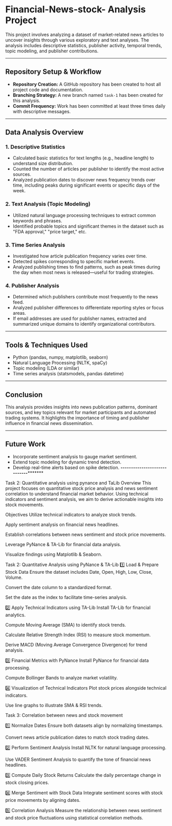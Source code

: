 # Financial-News-stock- Analysis Project

This project involves analyzing a dataset of market-related news articles to uncover insights through various exploratory and text analyses. The analysis includes descriptive statistics, publisher activity, temporal trends, topic modeling, and publisher contributions.

---

## Repository Setup & Workflow

- **Repository Creation:** A GitHub repository has been created to host all project code and documentation.
- **Branching Strategy:** A new branch named `task-1` has been created for this analysis.
- **Commit Frequency:** Work has been committed at least three times daily with descriptive messages.

---

## Data Analysis Overview

### 1. Descriptive Statistics
- Calculated basic statistics for text lengths (e.g., headline length) to understand size distribution.
- Counted the number of articles per publisher to identify the most active sources.
- Analyzed publication dates to discover news frequency trends over time, including peaks during significant events or specific days of the week.

### 2. Text Analysis (Topic Modeling)
- Utilized natural language processing techniques to extract common keywords and phrases.
- Identified probable topics and significant themes in the dataset such as "FDA approval," "price target," etc.

### 3. Time Series Analysis
- Investigated how article publication frequency varies over time.
- Detected spikes corresponding to specific market events.
- Analyzed publishing times to find patterns, such as peak times during the day when most news is released—useful for trading strategies.

### 4. Publisher Analysis
- Determined which publishers contribute most frequently to the news feed.
- Analyzed publisher differences to differentiate reporting styles or focus areas.
- If email addresses are used for publisher names, extracted and summarized unique domains to identify organizational contributors.

---

## Tools & Techniques Used
- Python (pandas, numpy, matplotlib, seaborn)
- Natural Language Processing (NLTK, spaCy)
- Topic modeling (LDA or similar)
- Time series analysis (statsmodels, pandas datetime)

---

## Conclusion
This analysis provides insights into news publication patterns, dominant sources, and key topics relevant for market participants and automated trading systems. It highlights the importance of timing and publisher influence in financial news dissemination.

---

## Future Work
- Incorporate sentiment analysis to gauge market sentiment.
- Extend topic modeling for dynamic trend detection.
- Develop real-time alerts based on spike detection.
 ****-----------------------------***********

Task 2: Quantitative analysis using pynance and TaLib
Overview
This project focuses on quantitative stock price analysis and news sentiment correlation to understand financial market behavior. Using technical indicators and sentiment analysis, we aim to derive actionable insights into stock movements.

Objectives
Utilize technical indicators to analyze stock trends.

Apply sentiment analysis on financial news headlines.

Establish correlations between news sentiment and stock price movements.

Leverage PyNance & TA-Lib for financial data analysis.

Visualize findings using Matplotlib & Seaborn.

Task 2: Quantitative Analysis using PyNance & TA-Lib
1️⃣ Load & Prepare Stock Data
Ensure the dataset includes Date, Open, High, Low, Close, Volume.

Convert the date column to a standardized format.

Set the date as the index to facilitate time-series analysis.

2️⃣ Apply Technical Indicators using TA-Lib
Install TA-Lib for financial analytics.

Compute Moving Average (SMA) to identify stock trends.

Calculate Relative Strength Index (RSI) to measure stock momentum.

Derive MACD (Moving Average Convergence Divergence) for trend analysis.

3️⃣ Financial Metrics with PyNance
Install PyNance for financial data processing.

Compute Bollinger Bands to analyze market volatility.

4️⃣ Visualization of Technical Indicators
Plot stock prices alongside technical indicators.

Use line graphs to illustrate SMA & RSI trends.


 Task 3: Correlation between news and stock movement
     
1️⃣ Normalize Dates
Ensure both datasets align by normalizing timestamps.

Convert news article publication dates to match stock trading dates.

2️⃣ Perform Sentiment Analysis
Install NLTK for natural language processing.

Use VADER Sentiment Analysis to quantify the tone of financial news headlines.

3️⃣ Compute Daily Stock Returns
Calculate the daily percentage change in stock closing prices.

4️⃣ Merge Sentiment with Stock Data
Integrate sentiment scores with stock price movements by aligning dates.

5️⃣ Correlation Analysis
Measure the relationship between news sentiment and stock price fluctuations using statistical correlation methods.